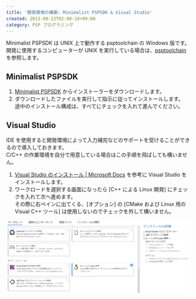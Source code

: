 ```yaml
---
title: '開発環境の構築: Minimalist PSPSDK & Visual Studio'
created: 2013-08-22T02:00:10+09:00
category: PSP プログラミング
---
```

Minimalist PSPSDK は UNIX 上で動作する psptoolchain の Windows 版です。  
開発に使用するコンピューターが UNIX を実行している場合は、[psptoolchain](/programming/psp/psptoolchain) を参照します。

## Minimalist PSPSDK

1. [Minimalist PSPSDK](https://sourceforge.net/projects/minpspw/) からインストーラーをダウンロードします。
1. ダウンロードしたファイルを実行して指示に従ってインストールします。  
途中のインストール構成は、すべてにチェックを入れて進んでください。

## Visual Studio

IDE を使用すると開発環境によって入力補完などのサポートを受けることができるので導入しておきます。  
C/C++ の作業環境を自分で用意している場合はこの手順を飛ばしても構いません。

1. [Visual Studio のインストール | Microsoft Docs](https://docs.microsoft.com/ja-jp/visualstudio/install/install-visual-studio) を参考に Visual Studio をインストールします。
1. ワークロードを選択する画面になったら [C++ による Linux 開発] にチェックを入れて次へ進めます。  
その際に右ペインに出てくる、[オプション] の [CMake および Linux 用の Visual C++ ツール] は使用しないのでチェックを外して構いません。

![](../../media/psp-environment-visual-studio-workload.png)

